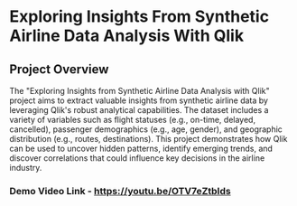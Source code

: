 # Exploring Insights From Synthetic Airline Data Analysis With Qlik
## Project Overview
The "Exploring Insights from Synthetic Airline Data Analysis with Qlik" project aims to extract valuable insights from synthetic airline data by leveraging Qlik's robust analytical capabilities. The dataset includes a variety of variables such as flight statuses (e.g., on-time, delayed, cancelled), passenger demographics (e.g., age, gender), and geographic distribution (e.g., routes, destinations). This project demonstrates how Qlik can be used to uncover hidden patterns, identify emerging trends, and discover correlations that could influence key decisions in the airline industry.

### Demo Video Link - https://youtu.be/OTV7eZtbIds
